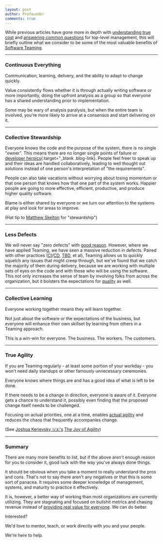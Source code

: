 ```yaml
---
layout: post
author: Profounder
comments: true
---
```


While previous articles have gone more in depth with [understanding true cost](https://www.profoundcollective.com/2024/01/09/on-mob-programming-part-two.html) and [answering common questions](https://www.profoundcollective.com/2024/01/04/on-mob-programming-part-one.html) for top-level management, this will briefly outline what we consider to be some of the most valuable benefits of [Software Teaming](https://softwareteaming.com/).

* * *

### Continuous Everything
Communication, learning, delivery, and the ability to adapt to change quickly.

Value consistently flows whether it is through actually writing software or more importantly, doing the upfront analysis as a group so that everyone has a shared understanding prior to implementation. 

Some may be wary of analysis paralysis, but when the entire team is involved, you're more likely to arrive at a consensus and start delivering on it.

* * *

### Collective Stewardship
Everyone knows the code and the purpose of the system, there is no single "owner". This means there are no longer single points of failure or [developer heroics](https://stevemcconnell.com/articles/classic-mistakes/){:target="_blank .blog-link}. People feel freer to speak up and their ideas are handled collaboratively, leading to well thought out solutions instead of one person's interpretation of "the requirements". 

People can also take vacations without worrying about losing momentum or that one person that knows how that one part of the system works. Happier people are going to more effective, efficient, productive, and produce higher quality software.

Blame is either shared by everyone or we turn our attention to the systems at play and look for areas to improve.

(Hat tip to [Matthew Skelton](https://www.linkedin.com/in/matthewskelton/?lipi=urn%3Ali%3Apage%3Ad_flagship3_pulse_read%3BBwNDL4dLTQWPVkkd6ZB8KQ%3D%3D) for "stewardship")

* * *

### Less Defects

We will never say "zero defects" with [good reason](https://curiouscat.com/management/deming/zerodefects). However, where we have applied Teaming, we have seen a massive reduction in defects. Paired with other practices ([CI](https://dora.dev/devops-capabilities/technical/continuous-integration/)/[CD](https://dora.dev/devops-capabilities/technical/continuous-delivery), [TBD](https://trunkbaseddevelopment.com), et al), Teaming allows us to quickly squelch any issues that might creep through, but we've found that we catch the majority of them during delivery, because we are working with multiple sets of eyes on the code and with those who will be using the software. This not only increases the sense of team by involving folks from across the organization, but it bolsters the expectations for [quality](https://deming.org/inspection-is-too-late-the-quality-good-or-bad-is-already-in-the-product/#:~:text=is%20too%20late.-,The%20quality%2C%20good%20or%20bad%2C%20is%20already%20in%20the%20product,inspect%20quality%20into%20a%20product.%E2%80%9D) as well.

* * *

### Collective Learning

Everyone working together means they will learn together. 

Not just about the software or the expectations of the business, but everyone will enhance their own skillset by learning from others in a Teaming approach. 

This is a win-win for everyone. The business. The workers. The customers. 

* * *

### True Agility
If you are Teaming regularly - at least some portion of your workday - you won't need daily standups or other famously unnecessary ceremonies. 

Everyone knows where things are and has a good idea of what is left to be done. 

If there needs to be a change in direction, everyone is aware of it. Everyone gets a chance to understand it, possibly even finding that the proposed change itself needs to be challenged. 

Focusing on actual priorities, one at a time, enables [actual agility](https://joyofagility.com/) and reduces the chaos that frequently accompanies change.

(See [Joshua Kerievsky 🇺🇦's](https://www.linkedin.com/in/joshuakerievsky/?lipi=urn%3Ali%3Apage%3Ad_flagship3_pulse_read%3BBwNDL4dLTQWPVkkd6ZB8KQ%3D%3D) [The Joy of Agility](https://joyofagility.com/))

* * *

### Summary

There are many more benefits to list, but if the above aren't enough reason for you to consider it, good luck with the way you've always done things.

It should be obvious when you take a moment to really understand the pros and cons. That's not to say there aren't any negatives or that this is some sort of panacea. It requires some deeper knowledge of management, systems, and maturity to practice it effectively. 

It is, however, a better way of working than most organizations are currently utilizing. They are stagnating and focused on bullshit metrics and chasing revenue instead of [providing real value for everyone](https://deming.org/deming-chain-reaction). We can do better.

Interested? 

We'd love to mentor, teach, or work directly with you and your people.

We're here to help.